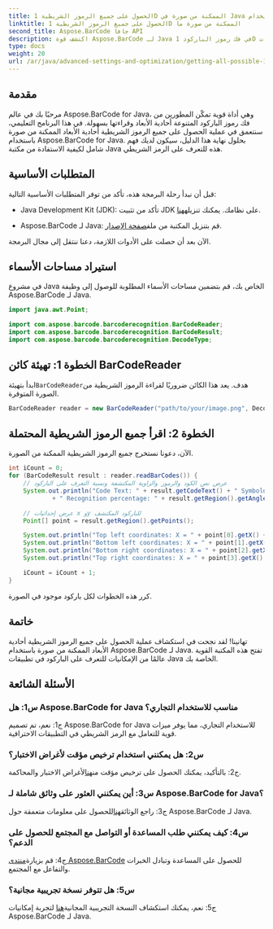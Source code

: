 ```yaml
---
title: الحصول على جميع الرموز الشريطية 1D الممكنة من صورة في Java باستخدام Aspose.BarCode
linktitle: الحصول على جميع الرموز الشريطية 1D الممكنة من صورة ما
second_title: Aspose.BarCode جافا API
description: اكتشف قوة Aspose.BarCode لـ Java في فك رموز الباركود 1D دون عناء. قم بالتنزيل الآن للتكامل السلس مع تطبيقات Java الخاصة بك.
type: docs
weight: 20
url: /ar/java/advanced-settings-and-optimization/getting-all-possible-1d-barcodes-image/
---
```

## مقدمة

مرحبًا بك في عالم Aspose.BarCode for Java، وهي أداة قوية تمكّن المطورين من فك رموز الباركود المتنوعة أحادية الأبعاد وقراءتها بسهولة. في هذا البرنامج التعليمي، سنتعمق في عملية الحصول على جميع الرموز الشريطية أحادية الأبعاد الممكنة من صورة باستخدام Aspose.BarCode for Java. بحلول نهاية هذا الدليل، سيكون لديك فهم شامل لكيفية الاستفادة من مكتبة Java هذه للتعرف على الرمز الشريطي.

## المتطلبات الأساسية

قبل أن نبدأ رحلة البرمجة هذه، تأكد من توفر المتطلبات الأساسية التالية:

-  Java Development Kit (JDK): تأكد من تثبيت JDK على نظامك. يمكنك تنزيله[هنا](https://www.oracle.com/java/technologies/javase-downloads.html).

-  Aspose.BarCode لـ Java: قم بتنزيل المكتبة من ملف[صفحة الإصدار](https://releases.aspose.com/barcode/java/).

الآن بعد أن حصلت على الأدوات اللازمة، دعنا ننتقل إلى مجال البرمجة.

## استيراد مساحات الأسماء

في مشروع Java الخاص بك، قم بتضمين مساحات الأسماء المطلوبة للوصول إلى وظيفة Aspose.BarCode لـ Java.

```java
import java.awt.Point;

import com.aspose.barcode.barcoderecognition.BarCodeReader;
import com.aspose.barcode.barcoderecognition.BarCodeResult;
import com.aspose.barcode.barcoderecognition.DecodeType;


```

## الخطوة 1: تهيئة كائن BarCodeReader

 ابدأ بتهيئة`BarCodeReader`هدف. يعد هذا الكائن ضروريًا لقراءة الرموز الشريطية من الصورة المتوفرة.

```java
BarCodeReader reader = new BarCodeReader("path/to/your/image.png", DecodeType.CODE_128);
```

## الخطوة 2: اقرأ جميع الرموز الشريطية المحتملة

الآن، دعونا نستخرج جميع الرموز الشريطية الممكنة من الصورة.

```java
int iCount = 0;
for (BarCodeResult result : reader.readBarCodes()) {
    // عرض نص الكود والرموز والزاوية المكتشفة ونسبة التعرف على الباركود
    System.out.println("Code Text: " + result.getCodeText() + " Symbology: " + result.getCodeTypeName()
            + " Recognition percentage: " + result.getRegion().getAngle());

    // عرض إحداثيات x وy للباركود المكتشف
    Point[] point = result.getRegion().getPoints();

    System.out.println("Top left coordinates: X = " + point[0].getX() + ", Y = " + point[0].getY());
    System.out.println("Bottom left coordinates: X = " + point[1].getX() + ", Y = " + point[1].getY());
    System.out.println("Bottom right coordinates: X = " + point[2].getX() + ", Y = " + point[2].getY());
    System.out.println("Top right coordinates: X = " + point[3].getX() + ", Y = " + point[3].getY());

    iCount = iCount + 1;
}
```

كرر هذه الخطوات لكل باركود موجود في الصورة.

## خاتمة

تهانينا! لقد نجحت في استكشاف عملية الحصول على جميع الرموز الشريطية أحادية الأبعاد الممكنة من صورة باستخدام Aspose.BarCode لـ Java. تفتح هذه المكتبة القوية عالمًا من الإمكانيات للتعرف على الباركود في تطبيقات Java الخاصة بك.

## الأسئلة الشائعة

### س1: هل Aspose.BarCode for Java مناسب للاستخدام التجاري؟

ج1: نعم، تم تصميم Aspose.BarCode for Java للاستخدام التجاري، مما يوفر ميزات قوية للتعامل مع الرمز الشريطي في التطبيقات الاحترافية.

### س2: هل يمكنني استخدام ترخيص مؤقت لأغراض الاختبار؟

 ج2: بالتأكيد، يمكنك الحصول على ترخيص مؤقت من[هنا](https://purchase.aspose.com/temporary-license/)لأغراض الاختبار والمحاكمة.

### س3: أين يمكنني العثور على وثائق شاملة لـ Aspose.BarCode for Java؟

 ج3: راجع الوثائق[هنا](https://reference.aspose.com/barcode/java/)للحصول على معلومات متعمقة حول Aspose.BarCode لـ Java.

### س4: كيف يمكنني طلب المساعدة أو التواصل مع المجتمع للحصول على الدعم؟

 ج4: قم بزيارة[منتدى Aspose.BarCode](https://forum.aspose.com/c/barcode/13) للحصول على المساعدة وتبادل الخبرات والتفاعل مع المجتمع.

### س5: هل تتوفر نسخة تجريبية مجانية؟

 ج5: نعم، يمكنك استكشاف النسخة التجريبية المجانية[هنا](https://releases.aspose.com/) لتجربة إمكانيات Aspose.BarCode لـ Java.